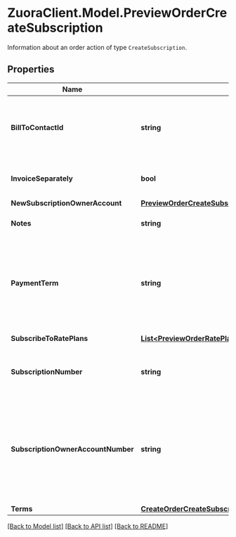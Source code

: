 # ZuoraClient.Model.PreviewOrderCreateSubscription
Information about an order action of type `CreateSubscription`. 

## Properties

Name | Type | Description | Notes
------------ | ------------- | ------------- | -------------
**BillToContactId** | **string** | The ID of the bill-to contact associated with the subscription.  **Note**: If you have the [Flexible Billing](https://knowledgecenter.zuora.com/Billing/Subscriptions/Flexible_Billing) feature disabled, this field is unavailable in the request body and the value of this field is &#x60;null&#x60; in the response body.  | [optional] 
**InvoiceSeparately** | **bool** | Specifies whether the subscription appears on a separate invoice when Zuora generates invoices.  | [optional] 
**NewSubscriptionOwnerAccount** | [**PreviewOrderCreateSubscriptionNewSubscriptionOwnerAccount**](PreviewOrderCreateSubscriptionNewSubscriptionOwnerAccount.md) |  | [optional] 
**Notes** | **string** | Notes about the subscription. These notes are only visible to Zuora users.  | [optional] 
**PaymentTerm** | **string** | The name of the payment term associated with the subscription. For example, &#x60;Net 30&#x60;. The payment term determines the due dates of invoices.  **Note**: If you have the [Flexible Billing](https://knowledgecenter.zuora.com/Billing/Subscriptions/Flexible_Billing) feature disabled, this field is unavailable in the request body and the value of this field is &#x60;null&#x60; in the response body.  | [optional] 
**SubscribeToRatePlans** | [**List&lt;PreviewOrderRatePlanOverride&gt;**](PreviewOrderRatePlanOverride.md) | List of rate plans associated with the subscription.  | [optional] 
**SubscriptionNumber** | **string** | Subscription number of the subscription. For example, A-S00000001.  If you do not set this field, Zuora will generate the subscription number.  | [optional] 
**SubscriptionOwnerAccountNumber** | **string** | Account number of an existing account that will own the subscription. For example, A00000001.  If you do not set this field or the &#x60;newSubscriptionOwnerAccount&#x60; field, the account that owns the order will also own the subscription. Zuora will return an error if you set this field and the &#x60;newSubscriptionOwnerAccount&#x60; field.  | [optional] 
**Terms** | [**CreateOrderCreateSubscriptionTerms**](CreateOrderCreateSubscriptionTerms.md) |  | [optional] 

[[Back to Model list]](../README.md#documentation-for-models) [[Back to API list]](../README.md#documentation-for-api-endpoints) [[Back to README]](../README.md)

